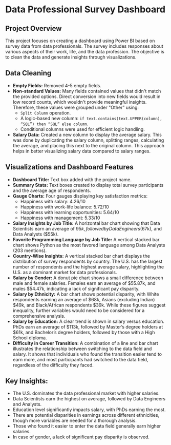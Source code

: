 # Data Professional Survey Dashboard

## Project Overview
This project focuses on creating a dashboard using Power BI based on survey data from data professionals. The survey includes responses about various aspects of their work, life, and the data profession. The objective is to clean the data and generate insights through visualizations.

## Data Cleaning
- **Empty Fields:** Removed 4-5 empty fields.
- **Non-standard Values:** Many fields contained values that didn't match the provided options. Direct conversion into new fields would result in low record counts, which wouldn't provide meaningful insights. Therefore, these values were grouped under "Other" using:
  - `Split Column` operation.
  - A logic-based new column: `if text.contains(text.UPPER(column), “SQL”) then “SQL” else column`.
  - Conditional columns were used for efficient logic handling.
- **Salary Data:** Created a new column to display the average salary. This was done by duplicating the salary column, splitting ranges, calculating the average, and placing this next to the original column. This approach helps in better visualizing salary data compared to salary ranges.

## Visualizations and Dashboard Features
- **Dashboard Title:** Text box added with the project name.
- **Summary Stats:** Text boxes created to display total survey participants and the average age of respondents.
- **Gauge Charts:** Four gauges displaying key satisfaction metrics:
  - Happiness with salary: 4.26/10
  - Happiness with work-life balance: 5.72/10
  - Happiness with learning opportunities: 5.64/10
  - Happiness with management: 5.33/10
- **Salary Insights by Job Title:** A horizontal bar chart showing that Data Scientists earn an average of $95k, followed by Data Engineers ($67k), and Data Analysts ($55k).
- **Favorite Programming Language by Job Title:** A vertical stacked bar chart shows Python as the most favored language among Data Analysts (203 mentions).
- **Country-Wise Insights:** A vertical stacked bar chart displays the distribution of survey respondents by country. The U.S. has the largest number of respondents and the highest average salary, highlighting the U.S. as a dominant market for data professionals.
- **Salary by Gender:** A donut pie chart shows a small difference between male and female salaries. Females earn an average of $55.87k, and males $54.47k, indicating a lack of significant pay disparity.
- **Salary by Ethnicity:** A bar chart shows potential disparity, with White respondents earning an average of $68k, Asians (excluding Indian) $49k, and Black/African respondents $39k. While these figures suggest inequality, further variables would need to be considered for a comprehensive analysis.
- **Salary by Education:** A clear trend is shown in salary versus education. PhDs earn an average of $113k, followed by Master’s degree holders at $61k, and Bachelor’s degree holders, followed by those with a High School diploma.
- **Difficulty in Career Transition:** A combination of a line and bar chart illustrates the relationship between switching to the data field and salary. It shows that individuals who found the transition easier tend to earn more, and most participants had switched to the data field, regardless of the difficulty they faced.

## Key Insights:
- The U.S. dominates the data professional market with higher salaries.
- Data Scientists earn the highest on average, followed by Data Engineers and Analysts.
- Education level significantly impacts salary, with PhDs earning the most.
- There are potential disparities in earnings across different ethnicities, though more variables are needed for a thorough analysis.
- Those who found it easier to enter the data field generally earn higher salaries.
- In case of gender, a lack of significant pay disparity is observed.
